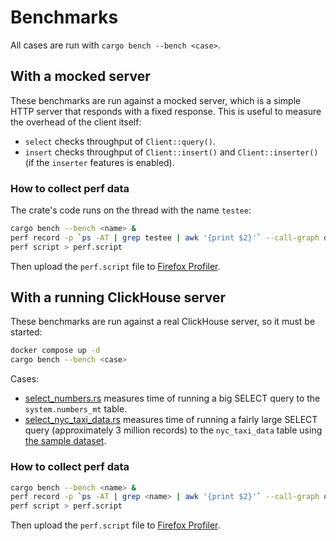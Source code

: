 # Benchmarks

All cases are run with `cargo bench --bench <case>`.

## With a mocked server

These benchmarks are run against a mocked server, which is a simple HTTP server that responds with a fixed response.
This is useful to measure the overhead of the client itself:

* `select` checks throughput of `Client::query()`.
* `insert` checks throughput of `Client::insert()` and `Client::inserter()` (if the `inserter` features is enabled).

### How to collect perf data

The crate's code runs on the thread with the name `testee`:

```bash
cargo bench --bench <name> &
perf record -p `ps -AT | grep testee | awk '{print $2}'` --call-graph dwarf,65528 --freq 5000 -g -- sleep 5
perf script > perf.script
```

Then upload the `perf.script` file to [Firefox Profiler](https://profiler.firefox.com).

## With a running ClickHouse server

These benchmarks are run against a real ClickHouse server, so it must be started:

```bash
docker compose up -d
cargo bench --bench <case>
```

Cases:

* [select_numbers.rs](select_numbers.rs) measures time of running a big SELECT query to the `system.numbers_mt` table.
* [select_nyc_taxi_data.rs](select_nyc_taxi_data.rs) measures time of running a fairly large SELECT query (approximately
  3 million records) to the `nyc_taxi_data` table
  using [the sample dataset](https://clickhouse.com/docs/getting-started/example-datasets/nyc-taxi#create-the-table-trips).

### How to collect perf data

```bash
cargo bench --bench <name> &
perf record -p `ps -AT | grep <name> | awk '{print $2}'` --call-graph dwarf,65528 --freq 5000 -g -- sleep 5
perf script > perf.script
```

Then upload the `perf.script` file to [Firefox Profiler](https://profiler.firefox.com).
